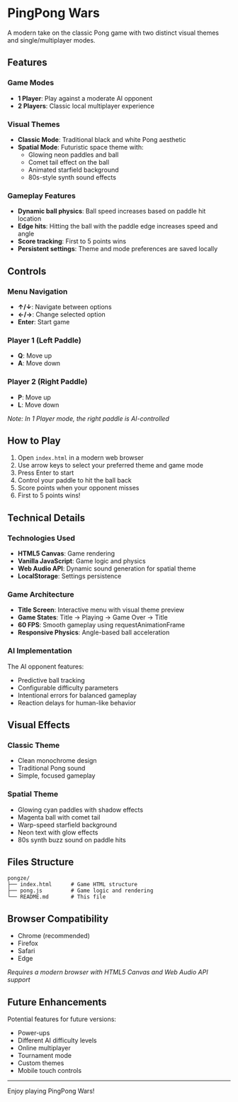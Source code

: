 # PingPong Wars

A modern take on the classic Pong game with two distinct visual themes and single/multiplayer modes.

## Features

### Game Modes
- **1 Player**: Play against a moderate AI opponent
- **2 Players**: Classic local multiplayer experience

### Visual Themes
- **Classic Mode**: Traditional black and white Pong aesthetic
- **Spatial Mode**: Futuristic space theme with:
  - Glowing neon paddles and ball
  - Comet tail effect on the ball
  - Animated starfield background
  - 80s-style synth sound effects

### Gameplay Features
- **Dynamic ball physics**: Ball speed increases based on paddle hit location
- **Edge hits**: Hitting the ball with the paddle edge increases speed and angle
- **Score tracking**: First to 5 points wins
- **Persistent settings**: Theme and mode preferences are saved locally

## Controls

### Menu Navigation
- **↑/↓**: Navigate between options
- **←/→**: Change selected option
- **Enter**: Start game

### Player 1 (Left Paddle)
- **Q**: Move up
- **A**: Move down

### Player 2 (Right Paddle)
- **P**: Move up
- **L**: Move down

*Note: In 1 Player mode, the right paddle is AI-controlled*

## How to Play

1. Open `index.html` in a modern web browser
2. Use arrow keys to select your preferred theme and game mode
3. Press Enter to start
4. Control your paddle to hit the ball back
5. Score points when your opponent misses
6. First to 5 points wins!

## Technical Details

### Technologies Used
- **HTML5 Canvas**: Game rendering
- **Vanilla JavaScript**: Game logic and physics
- **Web Audio API**: Dynamic sound generation for spatial theme
- **LocalStorage**: Settings persistence

### Game Architecture
- **Title Screen**: Interactive menu with visual theme preview
- **Game States**: Title → Playing → Game Over → Title
- **60 FPS**: Smooth gameplay using requestAnimationFrame
- **Responsive Physics**: Angle-based ball acceleration

### AI Implementation
The AI opponent features:
- Predictive ball tracking
- Configurable difficulty parameters
- Intentional errors for balanced gameplay
- Reaction delays for human-like behavior

## Visual Effects

### Classic Theme
- Clean monochrome design
- Traditional Pong sound
- Simple, focused gameplay

### Spatial Theme
- Glowing cyan paddles with shadow effects
- Magenta ball with comet tail
- Warp-speed starfield background
- Neon text with glow effects
- 80s synth buzz sound on paddle hits

## Files Structure
```
pongze/
├── index.html      # Game HTML structure
├── pong.js         # Game logic and rendering
└── README.md       # This file
```

## Browser Compatibility
- Chrome (recommended)
- Firefox
- Safari
- Edge

*Requires a modern browser with HTML5 Canvas and Web Audio API support*

## Future Enhancements
Potential features for future versions:
- Power-ups
- Different AI difficulty levels
- Online multiplayer
- Tournament mode
- Custom themes
- Mobile touch controls

---

Enjoy playing PingPong Wars!